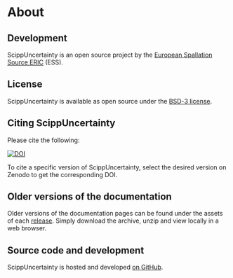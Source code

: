 # About

## Development

ScippUncertainty is an open source project by the [European Spallation Source ERIC](https://europeanspallationsource.se/) (ESS).

## License

ScippUncertainty is available as open source under the [BSD-3 license](https://opensource.org/licenses/BSD-3-Clause).

## Citing ScippUncertainty

Please cite the following:

[![DOI](https://zenodo.org/badge/DOI/10.5281/zenodo.10160524.svg)](https://doi.org/10.5281/zenodo.10160524)

To cite a specific version of ScippUncertainty, select the desired version on Zenodo to get the corresponding DOI.

## Older versions of the documentation

Older versions of the documentation pages can be found under the assets of each [release](https://github.com/scipp/scippuncertainty/releases).
Simply download the archive, unzip and view locally in a web browser.

## Source code and development

ScippUncertainty is hosted and developed [on GitHub](https://github.com/scipp/scippuncertainty).
